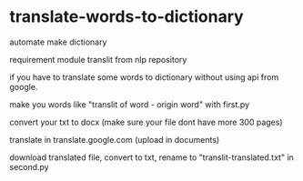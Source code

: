 # translate-words-to-dictionary

automate make dictionary

requirement module translit from nlp repository

if you have to translate some words to dictionary without using api from google.

make you words like "translit of word - origin word" with first.py

convert your txt to docx (make sure your file dont have more 300 pages)

translate in translate.google.com (upload in documents)

download translated file, convert to txt, rename to "translit-translated.txt" in second.py
